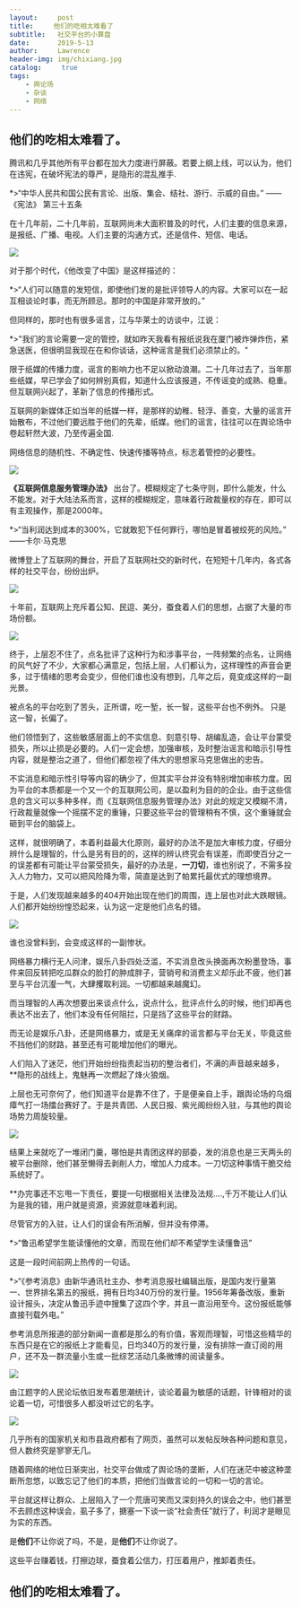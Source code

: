 ```yaml
---
layout:     post
title:     他们的吃相太难看了
subtitle:   社交平台的小算盘
date:       2019-5-13
author:     Lawrence
header-img: img/chixiang.jpg
catalog: 	 true
tags:
    - 舆论场
    - 杂谈
    - 网络
---
```

## 他们的吃相太难看了。

腾讯和几乎其他所有平台都在加大力度进行屏蔽。若要上纲上线，可以认为，他们在违宪，在破坏宪法的尊严，是隐形的混乱推手.

*>“中华人民共和国公民有言论、出版、集会、结社、游行、示威的自由。”
                                                                               ——《宪法》 第三十五条

在十几年前，二十几年前，互联网尚未大面积普及的时代，人们主要的信息来源，是报纸、广播、电视。人们主要的沟通方式，还是信件、短信、电话。

![](https://s2.ax1x.com/2019/05/18/EOXb1U.png)

对于那个时代，《他改变了中国》是这样描述的：

*>“人们可以随意的发短信，即使他们发的是批评领导人的内容。大家可以在一起互相谈论时事，而无所顾忌。那时的中国是非常开放的。”


但同样的，那时也有很多谣言，江与华莱士的访谈中，江说：

*>"我们的言论需要一定的管控，就如昨天我看有报纸说我在厦门被炸弹炸伤，紧急送医，但很明显我现在在和你谈话，这种谣言是我们必须禁止的。"

限于纸媒的传播力度，谣言的影响力也不足以掀动浪潮。二十几年过去了，当年那些纸媒，早已学会了如何辨别真假，知道什么应该报道，不传谣变的成熟、稳重。但互联网兴起了，革新了信息的传播形式。

互联网的新媒体正如当年的纸媒一样，是那样的幼稚、轻浮、善变，大量的谣言开始散布，不过他们要远胜于他们的先辈，纸媒。他们的谣言，往往可以在舆论场中卷起轩然大波，乃至传遍全国.

网络信息的随机性、不确定性、快速传播等特点，标志着管控的必要性。

![](https://lawrence-1251535219.cos.ap-chengdu.myqcloud.com/%E5%9B%BE%E7%89%872.png?q-sign-algorithm=sha1&q-ak=AKIDOS3CEy5gda3onM50TAL03Rxwy63PRSIL&q-sign-time=1558178219;1558180019&q-key-time=1558178219;1558180019&q-header-list=&q-url-param-list=&q-signature=90b3194d696333f5b494b1bee8435e47f274ab54&x-cos-security-token=3e88662d7f548c15769340cdac0759027fe73f8e10001)

**《互联网信息服务管理办法》** 出台了。模糊规定了七条守则，即什么能发，什么不能发。对于大陆法系而言，这样的模糊规定，意味着行政裁量权的存在，即可以有主观操作，那是2000年。


*>“当利润达到成本的300%，它就敢犯下任何罪行，哪怕是冒着被绞死的风险。”
                                                                                                         ——卡尔·马克思

微博登上了互联网的舞台，开启了互联网社交的新时代，在短短十几年内，各式各样的社交平台，纷纷出炉。

![](https://s2.ax1x.com/2019/05/18/EOj3uQ.png)

十年前，互联网上充斥着公知、民逗、美分，蚕食着人们的思想，占据了大量的市场份额。

![](https://lawrence-1251535219.cos.ap-chengdu.myqcloud.com/%E5%9B%BE%E7%89%874.png?q-sign-algorithm=sha1&q-ak=AKIDXcnwYzZd5NEewnNKIIlWZYcgWKE56lF1&q-sign-time=1558178286;1558180086&q-key-time=1558178286;1558180086&q-header-list=&q-url-param-list=&q-signature=d8ea74b42b81e51c6def674f6ca6829838551e96&x-cos-security-token=7bb1ea5a71588f01c914dcee104f3b39418e569410001)

终于，上层忍不住了，点名批评了这种行为和涉事平台，一阵频繁的点名，让网络的风气好了不少，大家都心满意足，包括上层，人们都认为，这样理性的声音会更多，过于情绪的思考会变少，但他们谁也没有想到，几年之后，竟变成这样的一副光景。

被点名的平台吃到了苦头，正所谓，吃一堑，长一智，这些平台也不例外。
只是这一智，长偏了。

他们领悟到了，这些敏感层面上的不实信息、刻意引导、胡编乱造，会让平台蒙受损失，所以止损是必要的。人们一定会想，加强审核，及时整治谣言和暗示引导性内容，就是整治之道了，但他们都忽视了伟大的思想家马克思做出的忠告。

不实消息和暗示性引导等内容的确少了，但其实平台并没有特别增加审核力度。因为平台的本质都是一个又一个的互联网公司，是以盈利为目的的企业。由于这些信息的含义可以多种多样，而《互联网信息服务管理办法》对此的规定又模糊不清，行政裁量就像一个摇摆不定的重锤，只要这些平台的管理稍有不慎，这个重锤就会砸到平台的脑袋上。

这样，就很明确了，本着利益最大化原则，最好的办法不是加大审核力度，仔细分辨什么是理智的，什么是另有目的的，这样的辨认终究会有误差，而即使百分之一的误差都有可能让平台蒙受损失，最好的办法是，**一刀切**，谁也别说了，不需多投入人力物力，又可以把风险降为零，简直是达到了帕累托最优式的理想境界。

于是，人们发现越来越多的404开始出现在他们的周围，连上层也对此大跌眼镜。人们都开始纷纷惶恐起来，认为这一定是他们点名的错。

![](https://s2.ax1x.com/2019/05/18/EOjFje.png)

谁也没曾料到，会变成这样的一副惨状。

网络暴力横行无人问津，娱乐八卦四处泛滥，不实消息改头换面再次粉墨登场，事件来回反转把吃瓜群众的脸打的肿成胖子，营销号和消费主义却乐此不疲，他们甚至与平台沆瀣一气，大肆攫取利润。一切都越来越魔幻。

而当理智的人再次想要出来谈点什么，说点什么，批评点什么的时候，他们却再也表达不出去了，他们本没有任何阻拦，只是挡了这些平台的财路。

而无论是娱乐八卦，还是网络暴力，或是无关痛痒的谣言都与平台无关，毕竟这些不挡他们的财路，甚至还有可能增加他们的曝光。

人们陷入了迷茫，他们开始纷纷指责起当初的整治者们，不满的声音越来越多，**隐形的战线上，鬼魅再一次燃起了烽火狼烟。

上层也无可奈何了，他们知道平台是靠不住了，于是便亲自上手，跟舆论场的乌烟瘴气打一场擂台赛好了。于是共青团、人民日报、紫光阁纷纷入驻，与其他的舆论场势力周旋较量。

![](https://s2.ax1x.com/2019/05/18/EOjAnH.png)

结果上来就吃了一堆闭门羹，哪怕是共青团这样的部委，发的消息也是三天两头的被平台删除，他们甚至懒得去剥削人力，增加人力成本。一刀切这种事情干脆交给系统好了。

**办完事还不忘甩一下责任，要提一句根据相关法律及法规....,千万不能让人们认为是我的错，用户就是资源，资源就意味着利润。

尽管官方的入驻，让人们的误会有所消解，但并没有停滞。

*>“鲁迅希望学生能读懂他的文章，而现在他们却不希望学生读懂鲁迅”

这是一段时间前网上热传的一句话。

*>“《参考消息》由新华通讯社主办、参考消息报社编辑出版，是国内发行量第一、世界排名第五的报纸，拥有日均340万份的发行量。1956年筹备改版，重新设计报头，决定从鲁迅手迹中搜集了这四个字，并且一直沿用至今。这份报纸能够直接刊载外电。”

参考消息所报道的部分新闻一直都是那么的有价值，客观而理智，可惜这些精华的东西只是在它的报纸上才能看见，日均340万的发行量，没有排除一直订阅的用户，还不及一群流量小生或一批综艺活动几条微博的阅读量多。

![](https://s2.ax1x.com/2019/05/18/EOjEBd.png)

由江题字的人民论坛依旧发布着思潮统计，谈论着最为敏感的话题，针锋相对的谈论着一切，可惜很多人都没听过它的名字。

![](https://s2.ax1x.com/2019/05/18/EOjVHA.png)

几乎所有的国家机关和市县政府都有了网页，虽然可以发帖反映各种问题和意见，但人数终究是寥寥无几。

随着网络的地位日渐突出，社交平台做成了舆论场的垄断，人们在迷茫中被这种垄断所忽悠，以致忘记了他们的本质，把他们当做言论的一切和一切的言论。

平台就这样让群众、上层陷入了一个荒唐可笑而又深刻持久的误会之中，他们甚至不去顾虑这种误会，虱子多了，搪塞一下谈一谈“社会责任”就行了，利润才是眼见为实的东西。

是**他们**不让你说了吗，不是，是**他们**不让你说了。

这些平台赚着钱，打擦边球，蚕食着公信力，打压着用户，推卸着责任。

## 他们的吃相太难看了。

